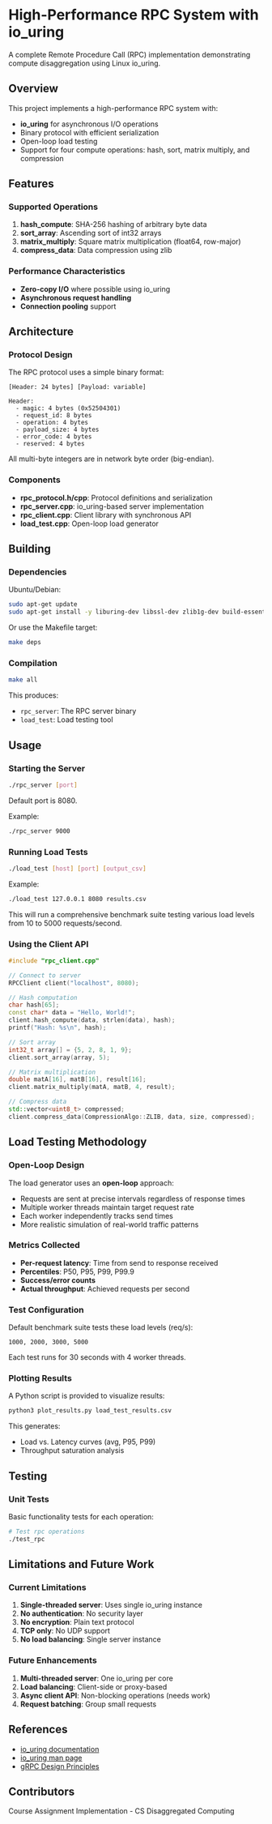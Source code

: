 # High-Performance RPC System with io_uring

A complete Remote Procedure Call (RPC) implementation demonstrating compute disaggregation using Linux io_uring.

## Overview

This project implements a high-performance RPC system with:

- **io_uring** for asynchronous I/O operations
- Binary protocol with efficient serialization
- Open-loop load testing
- Support for four compute operations: hash, sort, matrix multiply, and compression

## Features

### Supported Operations

1. **hash_compute**: SHA-256 hashing of arbitrary byte data
2. **sort_array**: Ascending sort of int32 arrays
3. **matrix_multiply**: Square matrix multiplication (float64, row-major)
4. **compress_data**: Data compression using zlib

### Performance Characteristics

- **Zero-copy I/O** where possible using io_uring
- **Asynchronous request handling**
- **Connection pooling** support

## Architecture

### Protocol Design

The RPC protocol uses a simple binary format:

```
[Header: 24 bytes] [Payload: variable]

Header:
  - magic: 4 bytes (0x52504301)
  - request_id: 8 bytes
  - operation: 4 bytes
  - payload_size: 4 bytes
  - error_code: 4 bytes
  - reserved: 4 bytes
```

All multi-byte integers are in network byte order (big-endian).

### Components

- **rpc_protocol.h/cpp**: Protocol definitions and serialization
- **rpc_server.cpp**: io_uring-based server implementation
- **rpc_client.cpp**: Client library with synchronous API
- **load_test.cpp**: Open-loop load generator

## Building

### Dependencies

Ubuntu/Debian:

```bash
sudo apt-get update
sudo apt-get install -y liburing-dev libssl-dev zlib1g-dev build-essential g++
```

Or use the Makefile target:

```bash
make deps
```

### Compilation

```bash
make all
```

This produces:

- `rpc_server`: The RPC server binary
- `load_test`: Load testing tool

## Usage

### Starting the Server

```bash
./rpc_server [port]
```

Default port is 8080.

Example:

```bash
./rpc_server 9000
```

### Running Load Tests

```bash
./load_test [host] [port] [output_csv]
```

Example:

```bash
./load_test 127.0.0.1 8080 results.csv
```

This will run a comprehensive benchmark suite testing various load levels from 10 to 5000 requests/second.

### Using the Client API

```cpp
#include "rpc_client.cpp"

// Connect to server
RPCClient client("localhost", 8080);

// Hash computation
char hash[65];
const char* data = "Hello, World!";
client.hash_compute(data, strlen(data), hash);
printf("Hash: %s\n", hash);

// Sort array
int32_t array[] = {5, 2, 8, 1, 9};
client.sort_array(array, 5);

// Matrix multiplication
double matA[16], matB[16], result[16];
client.matrix_multiply(matA, matB, 4, result);

// Compress data
std::vector<uint8_t> compressed;
client.compress_data(CompressionAlgo::ZLIB, data, size, compressed);
```

## Load Testing Methodology

### Open-Loop Design

The load generator uses an **open-loop** approach:

- Requests are sent at precise intervals regardless of response times
- Multiple worker threads maintain target request rate
- Each worker independently tracks send times
- More realistic simulation of real-world traffic patterns

### Metrics Collected

- **Per-request latency**: Time from send to response received
- **Percentiles**: P50, P95, P99, P99.9
- **Success/error counts**
- **Actual throughput**: Achieved requests per second

### Test Configuration

Default benchmark suite tests these load levels (req/s):

```
1000, 2000, 3000, 5000
```

Each test runs for 30 seconds with 4 worker threads.

### Plotting Results

A Python script is provided to visualize results:

```bash
python3 plot_results.py load_test_results.csv
```

This generates:

- Load vs. Latency curves (avg, P95, P99)
- Throughput saturation analysis


## Testing

### Unit Tests

Basic functionality tests for each operation:

```bash
# Test rpc operations
./test_rpc
```

## Limitations and Future Work

### Current Limitations

1. **Single-threaded server**: Uses single io_uring instance
2. **No authentication**: No security layer
3. **No encryption**: Plain text protocol
4. **TCP only**: No UDP support
5. **No load balancing**: Single server instance

### Future Enhancements

1. **Multi-threaded server**: One io_uring per core
3. **Load balancing**: Client-side or proxy-based
4. **Async client API**: Non-blocking operations (needs work)
5. **Request batching**: Group small requests

## References

- [io_uring documentation](https://kernel.dk/io_uring.pdf)
- [io_uring man page](https://man7.org/linux/man-pages/man7/io_uring.7.html)
- [gRPC Design Principles](https://grpc.io/blog/principles/)

## Contributors

Course Assignment Implementation - CS Disaggregated Computing
